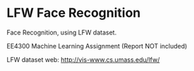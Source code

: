 # LFW Face Recognition
Face Recognition, using LFW dataset.

EE4300 Machine Learning Assignment (Report NOT included)

LFW dataset web: http://vis-www.cs.umass.edu/lfw/
